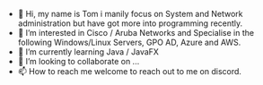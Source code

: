- 👋 Hi, my name is Tom i manily focus on System and Network administration but have got more into programming recently.
- 👀 I’m interested in Cisco / Aruba Networks and Specialise in the following Windows/Linux Servers, GPO AD, Azure and AWS. 
- 🌱 I’m currently learning  Java / JavaFX
- 💞️ I’m looking to collaborate on ...
- 📫 How to reach me welcome to reach out to me on discord.

<!---
tom7220/tom7220 is a ✨ special ✨ repository because its `README.md` (this file) appears on your GitHub profile.
You can click the Preview link to take a look at your changes.
--->

